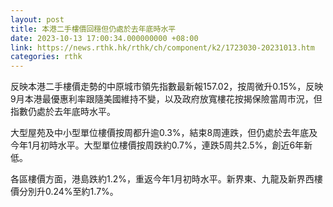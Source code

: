 ```yaml
---
layout: post
title: 本港二手樓價回穩但仍處於去年底時水平
date: 2023-10-13 17:00:34.000000000 +08:00
link: https://news.rthk.hk/rthk/ch/component/k2/1723030-20231013.htm
categories: rthk
---
```


反映本港二手樓價走勢的中原城市領先指數最新報157.02，按周微升0.15%，反映9月本港最優惠利率跟隨美國維持不變，以及政府放寬樓花按揭保險當周市況，但指數仍處於去年底時水平。

大型屋苑及中小型單位樓價按周都升逾0.3%，結束8周連跌，但仍處於去年底及今年1月初時水平。大型單位樓價按周跌約0.7%，連跌5周共2.5%，創近6年新低。

各區樓價方面，港島跌約1.2%，重返今年1月初時水平。新界東、九龍及新界西樓價分別升0.24%至約1.7%。
